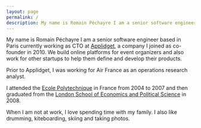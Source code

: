 ```yaml
---
layout: page
permalink: /
description: My name is Romain Péchayre I am a senior software engineer based in Paris currently working as CTO at Applidget.
---
```


My name is Romain Péchayre I am a senior software engineer based in Paris currently working as CTO at [Applidget](http://applidget.com), a company I joined as co-founder in 2010. We build online platforms for event organizers and also work for other startups to help them define and develop their products.

Prior to Applidget, I was working for Air France as an operations research analyst. 

I attended the [Ecole Polytechnique](http://www.polytechnique.edu/) in France from 2004 to 2007 and then graduated from the [London School of Economics and Political Science](http://www.lse.ac.uk/home.aspx) in 2008.

When I am not at work, I love spending time with my family. I also like drumming, kiteboarding, skiing and taking photos.
